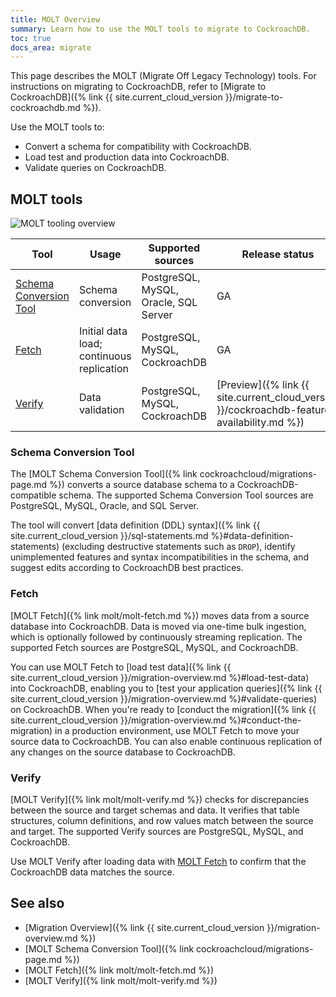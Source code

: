 ```yaml
---
title: MOLT Overview
summary: Learn how to use the MOLT tools to migrate to CockroachDB.
toc: true
docs_area: migrate
---
```


This page describes the MOLT (Migrate Off Legacy Technology) tools. For instructions on migrating to CockroachDB, refer to [Migrate to CockroachDB]({% link {{ site.current_cloud_version }}/migrate-to-cockroachdb.md %}).

Use the MOLT tools to:

- Convert a schema for compatibility with CockroachDB.
- Load test and production data into CockroachDB.
- Validate queries on CockroachDB.

## MOLT tools

<img src="{{ 'images/molt/molt_tools.svg' | relative_url }}" alt="MOLT tooling overview" style="max-width:100%" />

|                        Tool                       |                   Usage                   |           Supported sources           |                                       Release status                                       |
|---------------------------------------------------|-------------------------------------------|---------------------------------------|--------------------------------------------------------------------------------------------|
| [Schema Conversion Tool](#schema-conversion-tool) | Schema conversion                         | PostgreSQL, MySQL, Oracle, SQL Server | GA                                                                                         |
| [Fetch](#fetch)                                   | Initial data load; continuous replication | PostgreSQL, MySQL, CockroachDB        | GA                                                                                         |
| [Verify](#verify)                                 | Data validation                           | PostgreSQL, MySQL, CockroachDB        | [Preview]({% link {{ site.current_cloud_version }}/cockroachdb-feature-availability.md %}) |

### Schema Conversion Tool

The [MOLT Schema Conversion Tool]({% link cockroachcloud/migrations-page.md %}) converts a source database schema to a CockroachDB-compatible schema. The supported Schema Conversion Tool sources are PostgreSQL, MySQL, Oracle, and SQL Server.

The tool will convert [data definition (DDL) syntax]({% link {{ site.current_cloud_version }}/sql-statements.md %}#data-definition-statements) (excluding destructive statements such as `DROP`), identify unimplemented features and syntax incompatibilities in the schema, and suggest edits according to CockroachDB best practices.

### Fetch

[MOLT Fetch]({% link molt/molt-fetch.md %}) moves data from a source database into CockroachDB. Data is moved via one-time bulk ingestion, which is optionally followed by continuously streaming replication. The supported Fetch sources are PostgreSQL, MySQL, and CockroachDB.

You can use MOLT Fetch to [load test data]({% link {{ site.current_cloud_version }}/migration-overview.md %}#load-test-data) into CockroachDB, enabling you to [test your application queries]({% link {{ site.current_cloud_version }}/migration-overview.md %}#validate-queries) on CockroachDB. When you're ready to [conduct the migration]({% link {{ site.current_cloud_version }}/migration-overview.md %}#conduct-the-migration) in a production environment, use MOLT Fetch to move your source data to CockroachDB. You can also enable continuous replication of any changes on the source database to CockroachDB.

### Verify

[MOLT Verify]({% link molt/molt-verify.md %}) checks for discrepancies between the source and target schemas and data. It verifies that table structures, column definitions, and row values match between the source and target. The supported Verify sources are PostgreSQL, MySQL, and CockroachDB.

Use MOLT Verify after loading data with [MOLT Fetch](#fetch) to confirm that the CockroachDB data matches the source.

## See also

- [Migration Overview]({% link {{ site.current_cloud_version }}/migration-overview.md %})
- [MOLT Schema Conversion Tool]({% link cockroachcloud/migrations-page.md %})
- [MOLT Fetch]({% link molt/molt-fetch.md %})
- [MOLT Verify]({% link molt/molt-verify.md %})